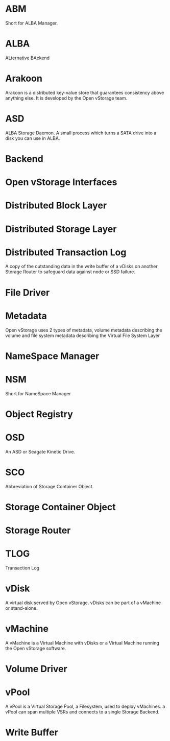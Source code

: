 # ABM
Short for ALBA Manager.

# ALBA
ALternative BAckend

# Arakoon
Arakoon is a distributed key-value store that guarantees consistency above anything else. It is developed by the Open vStorage team.

# ASD
ALBA Storage Daemon. A small process which turns a SATA drive into a disk you can use in ALBA.

# Backend

# Open vStorage Interfaces

# Distributed Block Layer

# Distributed Storage Layer

# Distributed Transaction Log
A copy of the outstanding data in the write buffer of a vDisks on another Storage Router to safeguard data against node or SSD failure.

# File Driver

# Metadata
Open vStorage uses 2 types of metadata, volume metadata describing the volume and file system metadata describing the Virtual File System Layer

# NameSpace Manager

# NSM
Short for NameSpace Manager

# Object Registry

# OSD
An ASD or Seagate Kinetic Drive.


# SCO
Abbreviation of Storage Container Object.

# Storage Container Object

# Storage Router


# TLOG
Transaction Log

# vDisk
A virtual disk served by Open vStorage. vDisks can be part of a vMachine or stand-alone.

# vMachine
A vMachine is a Virtual Machine with vDisks or a Virtual Machine running the Open vStorage software.

# Volume Driver

# vPool
A vPool is a Virtual Storage Pool, a Filesystem, used to deploy vMachines. a vPool can span multiple VSRs and connects to a single Storage Backend.


# Write Buffer
